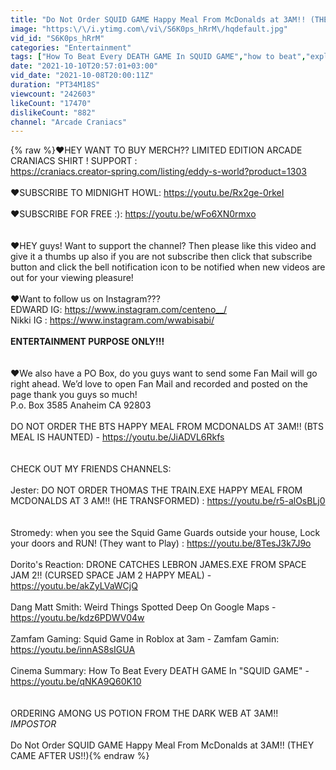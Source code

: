 ```yaml
---
title: "Do Not Order SQUID GAME Happy Meal From McDonalds at 3AM!! (THEY CAME AFTER US!!)"
image: "https:\/\/i.ytimg.com\/vi\/S6K0ps_hRrM\/hqdefault.jpg"
vid_id: "S6K0ps_hRrM"
categories: "Entertainment"
tags: ["How To Beat Every DEATH GAME In SQUID GAME","how to beat","explained"]
date: "2021-10-10T20:57:01+03:00"
vid_date: "2021-10-08T20:00:11Z"
duration: "PT34M18S"
viewcount: "242603"
likeCount: "17470"
dislikeCount: "882"
channel: "Arcade Craniacs"
---
```

{% raw %}❤️HEY WANT TO BUY MERCH?? LIMITED EDITION ARCADE CRANIACS SHIRT ! SUPPORT  : <br /><a rel="nofollow" target="blank" href="https://craniacs.creator-spring.com/listing/eddy-s-world?product=1303">https://craniacs.creator-spring.com/listing/eddy-s-world?product=1303</a><br /><br />❤️SUBSCRIBE TO MIDNIGHT HOWL:   <a rel="nofollow" target="blank" href="https://youtu.be/Rx2ge-0rkeI">https://youtu.be/Rx2ge-0rkeI</a><br /><br />❤️SUBSCRIBE FOR FREE :): <a rel="nofollow" target="blank" href="https://youtu.be/wFo6XN0rmxo">https://youtu.be/wFo6XN0rmxo</a><br /><br /><br />❤️HEY guys! Want to support the channel? Then please like this video and give it a thumbs up also if you are not subscribe then click that subscribe button and click the bell notification icon to be notified when new videos are out for your viewing pleasure! <br /><br />❤️Want to follow us on Instagram???<br />EDWARD IG: <a rel="nofollow" target="blank" href="https://www.instagram.com/centeno__/">https://www.instagram.com/centeno__/</a><br />Nikki IG : <a rel="nofollow" target="blank" href="https://www.instagram.com/wwabisabi/">https://www.instagram.com/wwabisabi/</a><br /><br />**ENTERTAINMENT PURPOSE ONLY!!!**<br /><br /><br />❤️We also have a PO Box, do you guys want to send some Fan Mail will go right ahead. We’d love to open Fan Mail and recorded and posted on the page thank you guys so much!<br />P.o. Box 3585 Anaheim CA 92803<br /><br />DO NOT ORDER THE BTS HAPPY MEAL FROM MCDONALDS AT 3AM!! (BTS MEAL IS HAUNTED) - <a rel="nofollow" target="blank" href="https://youtu.be/JiADVL6Rkfs">https://youtu.be/JiADVL6Rkfs</a><br /><br /><br />CHECK OUT MY FRIENDS CHANNELS:<br /><br />Jester:  DO NOT ORDER THOMAS THE TRAIN.EXE HAPPY MEAL FROM MCDONALDS AT 3 AM!! (HE TRANSFORMED) : <a rel="nofollow" target="blank" href="https://youtu.be/r5-alOsBLj0">https://youtu.be/r5-alOsBLj0</a><br /><br /><br />Stromedy:  when you see the Squid Game Guards outside your house, Lock your doors and RUN! (They want to Play) :  <a rel="nofollow" target="blank" href="https://youtu.be/8TesJ3k7J9o">https://youtu.be/8TesJ3k7J9o</a><br /><br />Dorito's Reaction: DRONE CATCHES LEBRON JAMES.EXE FROM SPACE JAM 2!! (CURSED SPACE JAM 2 HAPPY MEAL) - <a rel="nofollow" target="blank" href="https://youtu.be/akZyLVaWCjQ">https://youtu.be/akZyLVaWCjQ</a><br /><br />Dang Matt Smith: Weird Things Spotted Deep On Google Maps - <br /><a rel="nofollow" target="blank" href="https://youtu.be/kdz6PDWV04w">https://youtu.be/kdz6PDWV04w</a><br /><br />Zamfam Gaming: Squid Game in Roblox at 3am - Zamfam Gamin: <a rel="nofollow" target="blank" href="https://youtu.be/innAS8sIGUA">https://youtu.be/innAS8sIGUA</a><br /><br />Cinema Summary: How To Beat Every DEATH GAME In &quot;SQUID GAME&quot; - <a rel="nofollow" target="blank" href="https://youtu.be/qNKA9Q60K10">https://youtu.be/qNKA9Q60K10</a><br /><br /><br />ORDERING AMONG US POTION FROM THE DARK WEB AT 3AM!! *IMPOSTOR*<br /><br />Do Not Order SQUID GAME Happy Meal From McDonalds at 3AM!! (THEY CAME AFTER US!!){% endraw %}
